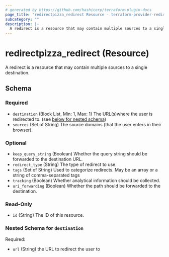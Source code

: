 ```yaml
---
# generated by https://github.com/hashicorp/terraform-plugin-docs
page_title: "redirectpizza_redirect Resource - terraform-provider-redirectpizza"
subcategory: ""
description: |-
  A redirect is a resource that may contain multiple sources to a single destination.
---
```


# redirectpizza_redirect (Resource)

A redirect is a resource that may contain multiple sources to a single destination.



<!-- schema generated by tfplugindocs -->
## Schema

### Required

- `destination` (Block List, Min: 1, Max: 1) The URL(s)where the user is redirected to. (see [below for nested schema](#nestedblock--destination))
- `sources` (Set of String) The source domains (that the user enters in their browser).

### Optional

- `keep_query_string` (Boolean) Whether the query string should be forwarded to the destination URL.
- `redirect_type` (String) The type of redirect to use.
- `tags` (Set of String) Used to categorize redirects. May be an array or a string of comma-separated tags
- `tracking` (Boolean) Whether analytical information should be collected.
- `uri_forwarding` (Boolean) Whether the path should be forwarded to the destination.

### Read-Only

- `id` (String) The ID of this resource.

<a id="nestedblock--destination"></a>
### Nested Schema for `destination`

Required:

- `url` (String) the URL to redirect the user to


